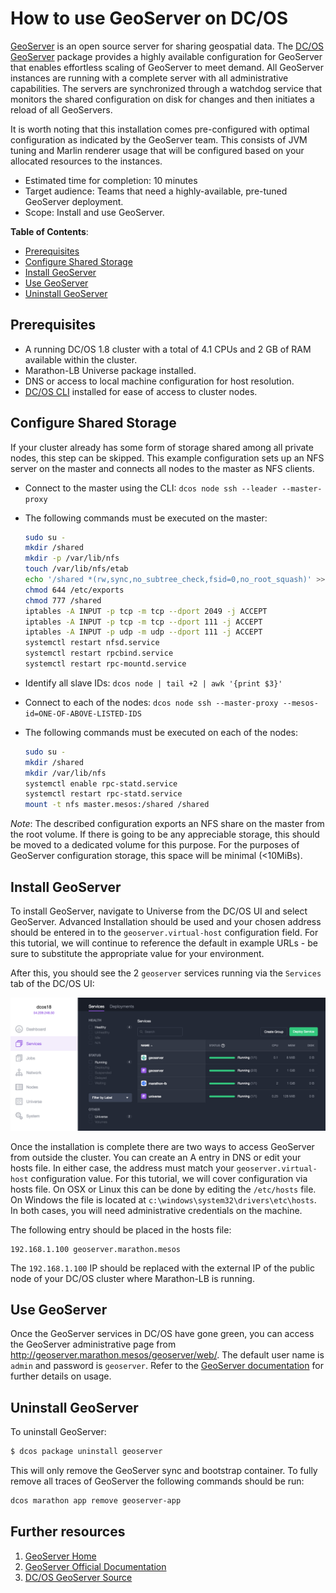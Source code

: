 # How to use GeoServer on DC/OS

[GeoServer](http://geoserver.org/) is an open source server for sharing geospatial data.
The [DC/OS GeoServer](http://github.com/appliedis/dcos-geoserver) package provides a highly available configuration for
GeoServer that enables effortless scaling of GeoServer to meet demand. All GeoServer instances are running with a
complete server with all administrative capabilities. The servers are synchronized through a watchdog service that
monitors the shared configuration on disk for changes and then initiates a reload of all GeoServers.

It is worth noting that this installation comes pre-configured with optimal configuration as indicated by the GeoServer
team. This consists of JVM tuning and Marlin renderer usage that will be configured based on your allocated resources
to the instances.

- Estimated time for completion: 10 minutes
- Target audience: Teams that need a highly-available, pre-tuned GeoServer deployment.
- Scope: Install and use GeoServer.

**Table of Contents**:

- [Prerequisites](#prerequisites)
- [Configure Shared Storage](#configure-shared-storage)
- [Install GeoServer](#install-geoserver)
- [Use GeoServer](#use-geoserver)
- [Uninstall GeoServer](#uninstall-geoserver)

## Prerequisites

- A running DC/OS 1.8 cluster with a total of 4.1 CPUs and 2 GB of RAM available within the cluster.
- Marathon-LB Universe package installed.
- DNS or access to local machine configuration for host resolution.
- [DC/OS CLI](https://dcos.io/docs/1.8/usage/cli/install/) installed for ease of access to cluster nodes.


## Configure Shared Storage

If your cluster already has some form of storage shared among all private nodes, this step can be skipped. This example
configuration sets up an NFS server on the master and connects all nodes to the master as NFS clients.

- Connect to the master using the CLI: `dcos node ssh --leader --master-proxy`
- The following commands must be executed on the master:

    ```bash
    sudo su -
    mkdir /shared
    mkdir -p /var/lib/nfs
    touch /var/lib/nfs/etab
    echo '/shared *(rw,sync,no_subtree_check,fsid=0,no_root_squash)' >> /etc/exports
    chmod 644 /etc/exports
    chmod 777 /shared
    iptables -A INPUT -p tcp -m tcp --dport 2049 -j ACCEPT
    iptables -A INPUT -p tcp -m tcp --dport 111 -j ACCEPT
    iptables -A INPUT -p udp -m udp --dport 111 -j ACCEPT
    systemctl restart nfsd.service
    systemctl restart rpcbind.service
    systemctl restart rpc-mountd.service
    ```

- Identify all slave IDs: `dcos node | tail +2 | awk '{print $3}'`
- Connect to each of the nodes: `dcos node ssh --master-proxy --mesos-id=ONE-OF-ABOVE-LISTED-IDS`
- The following commands must be executed on each of the nodes:

    ```bash
    sudo su -
    mkdir /shared
    mkdir /var/lib/nfs
    systemctl enable rpc-statd.service
    systemctl restart rpc-statd.service
    mount -t nfs master.mesos:/shared /shared
    ```

*Note*: The described configuration exports an NFS share on the master from the root volume. If there is going to be any
appreciable storage, this should be moved to a dedicated volume for this purpose. For the purposes of GeoServer
configuration storage, this space will be minimal (<10MiBs).


## Install GeoServer

To install GeoServer, navigate to Universe from the DC/OS UI and select GeoServer. Advanced Installation should be used
and your chosen address should be entered in to the `geoserver.virtual-host` configuration field. For this tutorial, we
will continue to reference the default in example URLs - be sure to substitute the appropriate value for your
environment.

After this, you should see the 2 `geoserver` services running via the `Services` tab of the DC/OS UI:

![GeoServer DC/OS service](img/services.png)

Once the installation is complete there are two ways to access GeoServer from outside the cluster. You can create an A
entry in DNS or edit your hosts file. In either case, the address must match your `geoserver.virtual-host` configuration
value. For this tutorial, we will cover configuration via hosts file. On OSX or Linux this can be done by editing the
`/etc/hosts` file. On Windows the file is located at `c:\windows\system32\drivers\etc\hosts`. In both cases, you will
need administrative credentials on the machine.

The following entry should be placed in the hosts file:

```
192.168.1.100 geoserver.marathon.mesos
```

The `192.168.1.100` IP should be replaced with the external IP of the public node of your DC/OS cluster where
Marathon-LB is running.

## Use GeoServer

Once the GeoServer services in DC/OS have gone green, you can access the GeoServer administrative page from
http://geoserver.marathon.mesos/geoserver/web/. The default user name is `admin` and password is `geoserver`. Refer to
the [GeoServer documentation](http://docs.geoserver.org/stable/en/user/) for further details on usage.

## Uninstall GeoServer

To uninstall GeoServer:

```bash
$ dcos package uninstall geoserver
```

This will only remove the GeoServer sync and bootstrap container. To fully remove all traces of GeoServer the following
commands should be run:

```bash
dcos marathon app remove geoserver-app
```

## Further resources

1. [GeoServer Home](http://geoserver.org/)
1. [GeoServer Official Documentation](http://docs.geoserver.org/stable/en/user/)
1. [DC/OS GeoServer Source](http://github.com/appliedis/dcos-geoserver)
